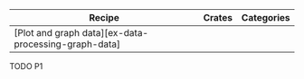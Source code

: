 | Recipe | Crates | Categories |
|--------|--------|------------|
| [Plot and graph data][ex-data-processing-graph-data] |  |  |

<div class="hidden">
TODO P1
</div>
